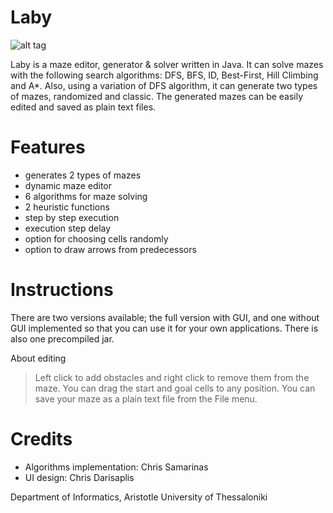 # Laby
![alt tag](https://lh3.googleusercontent.com/-NZ1o15gokb4/VUFugAVdoOI/AAAAAAAAAXA/fZD5D7Z4bQs/w794-h410-no/laby.png)

Laby is a maze editor, generator &amp; solver written in Java. It can solve mazes with the following search algorithms: DFS, BFS, ID, Best-First, Hill Climbing and A*. Also, using a variation of DFS algorithm, it can generate two types of mazes, randomized and classic. The generated mazes can be easily edited and saved as plain text files.

# Features
- generates 2 types of mazes
- dynamic maze editor
- 6 algorithms for maze solving
- 2 heuristic functions
- step by step execution
- execution step delay
- option for choosing cells randomly
- option to draw arrows from predecessors

# Instructions
There are two versions available; the full version with GUI, and one without GUI implemented so that you can use it for your own applications. There is also one precompiled jar.

About editing

> Left click to add obstacles and right click to remove them from the maze. You can drag the start and goal cells to any position. You can save your maze as a plain text file from the File menu.

# Credits
- Algorithms implementation: Chris Samarinas
- UI design: Chris Darisaplis

Department of Informatics, Aristotle University of Thessaloniki
